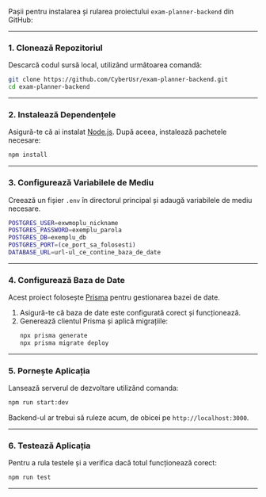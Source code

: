 Pașii pentru instalarea și rularea proiectului `exam-planner-backend` din GitHub:

---

### 1. **Clonează Repozitoriul**
Descarcă codul sursă local, utilizând următoarea comandă:  
```bash
git clone https://github.com/CyberUsr/exam-planner-backend.git
cd exam-planner-backend
```

---

### 2. **Instalează Dependențele**
Asigură-te că ai instalat [Node.js](https://nodejs.org/). După aceea, instalează pachetele necesare:  
```bash
npm install
```

---

### 3. **Configurează Variabilele de Mediu**
Creează un fișier `.env` în directorul principal și adaugă variabilele de mediu necesare.
```bash
POSTGRES_USER=exwmoplu_nickname
POSTGRES_PASSWORD=exemplu_parola
POSTGRES_DB=exemplu_db
POSTGRES_PORT=(ce_port_sa_folosesti)
DATABASE_URL=url-ul_ce_contine_baza_de_date

   ```
---

### 4. **Configurează Baza de Date**
Acest proiect folosește [Prisma](https://www.prisma.io/) pentru gestionarea bazei de date.  
1. Asigură-te că baza de date este configurată corect și funcționează.  
2. Generează clientul Prisma și aplică migrațiile:  
   ```bash
   npx prisma generate
   npx prisma migrate deploy
   ```

---

### 5. **Pornește Aplicația**
Lansează serverul de dezvoltare utilizând comanda:  
```bash
npm run start:dev
```
Backend-ul ar trebui să ruleze acum, de obicei pe `http://localhost:3000`.

---

### 6. **Testează Aplicația**
Pentru a rula testele și a verifica dacă totul funcționează corect:  
```bash
npm run test
```

---


